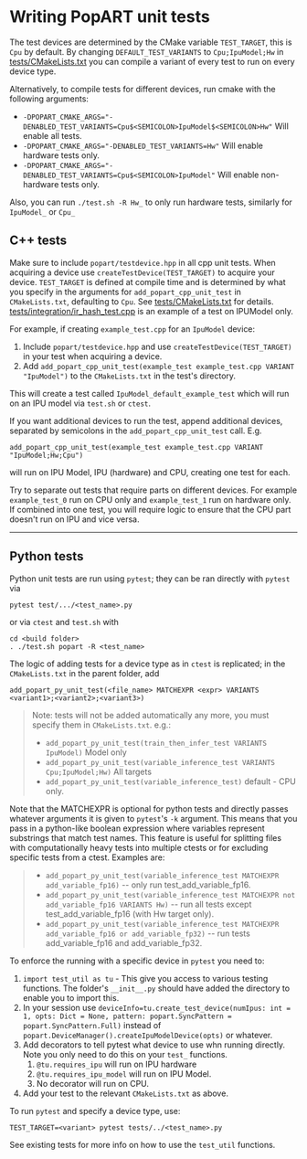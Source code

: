 # Writing PopART unit tests

The test devices are determined by the CMake variable `TEST_TARGET`, this is `Cpu` by default. By changing `DEFAULT_TEST_VARIANTS` to `Cpu;IpuModel;Hw` in [tests/CMakeLists.txt]() you can compile a variant of every test to run on every device type.

Alternatively, to compile tests for different devices, run cmake with the following arguments:
* `-DPOPART_CMAKE_ARGS="-DENABLED_TEST_VARIANTS=Cpu$<SEMICOLON>IpuModel$<SEMICOLON>Hw"` Will enable all tests.
* `-DPOPART_CMAKE_ARGS="-DENABLED_TEST_VARIANTS=Hw"` Will enable hardware tests only.
* `-DPOPART_CMAKE_ARGS="-DENABLED_TEST_VARIANTS=Cpu$<SEMICOLON>IpuModel"` Will enable non-hardware tests only.

Also, you can run `./test.sh -R Hw_` to only run hardware tests, similarly for `IpuModel_` or `Cpu_`
## C++ tests

Make sure to include `popart/testdevice.hpp` in all cpp unit tests. When acquiring a device use `createTestDevice(TEST_TARGET)` to acquire your device. `TEST_TARGET` is defined at compile time and is determined by what you specify in the arguments for `add_popart_cpp_unit_test` in `CMakeLists.txt`, defaulting to `Cpu`. See [tests/CMakeLists.txt]() for details. [tests/integration/ir_hash_test.cpp]() is an example of a test on IPUModel only.

For example, if creating `example_test.cpp` for an `IpuModel` device:
1) Include `popart/testdevice.hpp` and use `createTestDevice(TEST_TARGET)` in your test when acquiring a device.
2) Add `add_popart_cpp_unit_test(example_test example_test.cpp VARIANT "IpuModel")` to the `CMakeLists.txt` in the test's directory.

This will create a test called `IpuModel_default_example_test` which will run on an IPU model via `test.sh` or `ctest`. 

If you want additional devices to run the test, append additional devices, separated by semicolons in the `add_popart_cpp_unit_test` call. E.g. 
```
add_popart_cpp_unit_test(example_test example_test.cpp VARIANT "IpuModel;Hw;Cpu")
```
will run on IPU Model, IPU (hardware) and CPU, creating one test for each.

Try to separate out tests that require parts on different devices. For example `example_test_0` run on CPU only and `example_test_1` run on hardware only. If combined into one test, you will require logic to ensure that the CPU part doesn't run on IPU and vice versa.

---

## Python tests

Python unit tests are run using `pytest`; they can be ran directly with `pytest` via 
```
pytest test/.../<test_name>.py
```
or via `ctest` and `test.sh` with
```
cd <build folder>
. ./test.sh popart -R <test_name>
```
The logic of adding tests for a device type as in `ctest` is replicated; in the `CMakeLists.txt` in the parent folder, add 
```
add_popart_py_unit_test(<file_name> MATCHEXPR <expr> VARIANTS <variant1>;<variant2>;<variant3>)
```
> Note: tests will not be added automatically any more, you must specify them in `CMakeLists.txt`. e.g.:
> * `add_popart_py_unit_test(train_then_infer_test VARIANTS IpuModel)` Model only
> * `add_popart_py_unit_test(variable_inference_test VARIANTS Cpu;IpuModel;Hw)` All targets
> * `add_popart_py_unit_test(variable_inference_test)` default - CPU only.

Note that the MATCHEXPR is optional for python tests and directly passes whatever arguments it is given
to `pytest`'s `-k` argument. This means that you pass in a python-like boolean expression where variables
represent substrings that match test names. This feature is useful for splitting files with computationally
heavy tests into multiple ctests or for excluding specific tests from a ctest. Examples are:

> * `add_popart_py_unit_test(variable_inference_test MATCHEXPR add_variable_fp16)` -- only run test_add_variable_fp16.
> * `add_popart_py_unit_test(variable_inference_test MATCHEXPR not add_variable_fp16 VARIANTS Hw)` -- run all tests except test_add_variable_fp16 (with Hw target only).
> * `add_popart_py_unit_test(variable_inference_test MATCHEXPR add_variable_fp16 or add_variable_fp32)` -- run tests add_variable_fp16 and add_variable_fp32.

To enforce the running with a specific device in `pytest` you need to:
1) `import test_util as tu` - This give you access to various testing functions. The folder's `__init__.py` should have added the directory to enable you to import this.
2) In your session use 
`deviceInfo=tu.create_test_device(numIpus: int = 1,
                       opts: Dict = None,
                       pattern: popart.SyncPattern = popart.SyncPattern.Full)` instead of `popart.DeviceManager().createIpuModelDevice(opts)`
or whatever.
3) Add decorators to tell pytest what device to use whn running directly. Note you only need to do this on your `test_` functions.
    1) `@tu.requires_ipu` will run on IPU hardware
    2) `@tu.requires_ipu_model` will run on IPU Model.
    3) No decorator will run on CPU.
4) Add your test to the relevant `CMakeLists.txt` as above.



To run `pytest` and specify a device type, use:
```
TEST_TARGET=<variant> pytest tests/../<test_name>.py
```
See existing tests for more info on how to use the `test_util` functions.
